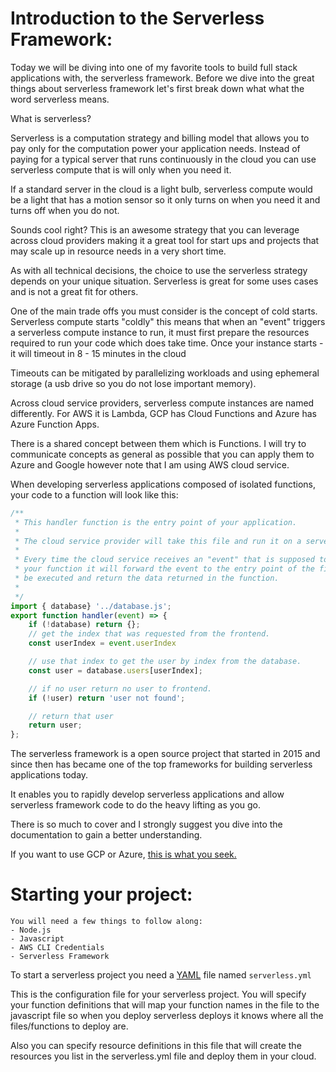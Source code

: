 # Introduction to the Serverless Framework:

Today we will be diving into one of my favorite tools to build full stack applications with, the serverless framework. Before we dive into the great things about serverless framework let's first break down what what the word serverless means.

What is serverless?

Serverless is a computation strategy and billing model that allows you to pay only for the computation power your application needs. Instead of paying for a typical server that
runs continuously in the cloud you can use serverless compute that is will only when you need it.

If a standard server in the cloud is a light bulb, serverless compute would be a light that has a motion sensor so it only turns on when you need it and turns off when you do not.

Sounds cool right? This is an awesome strategy that you can leverage across cloud providers making it a great tool for start ups and projects that may scale
up in resource needs in a very short time.

As with all technical decisions, the choice to use the serverless strategy depends on your unique situation. Serverless is great for some uses cases and is not a great fit for others.

One of the main trade offs you must consider is the concept of cold starts. Serverless compute starts "coldly" this means that when an "event" triggers a serverless compute instance to run, it must first prepare the resources required to run your code which does take time. Once your instance starts - it will timeout in 8 - 15 minutes in the cloud

Timeouts can be mitigated by parallelizing workloads and using ephemeral storage (a usb drive so you do not lose important memory).

Across cloud service providers, serverless compute instances are named differently. For AWS it is Lambda, GCP has Cloud Functions and Azure has Azure Function Apps.

There is a shared concept between them which is Functions. I will try to communicate concepts as general as possible that you can apply them to Azure and Google however note that I am using AWS cloud service.

When developing serverless applications composed of isolated functions, your code to a function will look like this:

```javascript
/**
 * This handler function is the entry point of your application.
 * 
 * The cloud service provider will take this file and run it on a server.
 * 
 * Every time the cloud service receives an "event" that is supposed to "invoke"
 * your function it will forward the event to the entry point of the file and all the code will
 * be executed and return the data returned in the function.
 * 
 */
import { database} '../database.js';
export function handler(event) => {
    if (!database) return {};
    // get the index that was requested from the frontend.
    const userIndex = event.userIndex

    // use that index to get the user by index from the database.
    const user = database.users[userIndex];

    // if no user return no user to frontend.
    if (!user) return 'user not found';

    // return that user
    return user;
};
```

The serverless framework is a open source project that started in 2015 and since then has became one of the top frameworks for
building serverless applications today.

It enables you to rapidly develop serverless applications and allow serverless framework code to do the heavy lifting as you go.

There is so much to cover and I strongly suggest you dive into the documentation to gain a better understanding.

If you want to use GCP or Azure, [this is what you seek.](https://sonnyfishback.com)

# Starting your project:

```
You will need a few things to follow along:
- Node.js
- Javascript
- AWS CLI Credentials
- Serverless Framework
```

To start a serverless project you need a [YAML](sonnyfishback.com) file named `serverless.yml`

This is the configuration file for your serverless project. You will specify your function definitions that will map your function names in the file to the javascript file so when you deploy serverless deploys it knows where all the files/functions to deploy are.

Also you can specify resource definitions in this file that will create the resources you list in the serverless.yml file and deploy them in your cloud.
```
